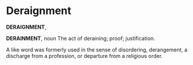# Deraignment

**DERAIGNMENT**,

**DERAINMENT**, _noun_ The act of deraining; proof; justification.

A like word was formerly used in the sense of disordering, derangement, a discharge from a profession, or departure from a religious order.